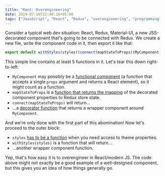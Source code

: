 ```yaml
---
title: "Rant: Overengineering"
date: 2019-07-16T22:48:10+05:00
tags: ["JavaScript", "React", "Redux", "overengineering", "programming", "development"]
---
```


Consider a typical web dev situation: React, Redux, Material-UI, a new
JSS-decorated component that's going to be connected with Redux. We
create a new file, write the component code in it, then export it like
that:

```js
export default withStyles(styles)(connect(mapStateToProps)(MyComponent));
```

<!--more-->

This simple line contains at least 5 functions in it. Let's tear this
down right-to-left:

+ `MyComponent` may possibly be a [functional component][ReactFunc]
(a function that accepts a single `props` argument and returns a React
element), so it might count as a function.
+ `mapStateToProps` is a [function that returns the mapping][mstp] of
the decorated component properties to Redux store state.
+ `connect(mapStateToProps)` will return...
+ ...a [decorator function][connect] that returns a wrapper component
around `MyComponent`. 

And we're only done with the first part of this abomination! Now let's
proceed to the outer block:

+ `styles` [has to be a function][styles] when you need access to theme
properties.
+ `withStyles(styles)` is a function that will return...
+ ...another wrapper component function.

Yep, that's how easy it is to overengineer in React/modern JS.
The code above might not exactly be a good example of a well-designed
component, but this gives you an idea of how things generally go.

[ReactFunc]: https://reactjs.org/docs/components-and-props.html
[mstp]: https://react-redux.js.org/using-react-redux/connect-mapstate
[connect]: https://react-redux.js.org/api/connect
[styles]: https://material-ui.com/styles/api/#withstyles-styles-options-higher-order-component
